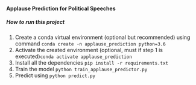 #### Applause Prediction for Political Speeches

##### How to run this project
1. Create a conda virtual environment (optional but recommended) using command `conda create -n applause_prediction python=3.6`
2. Activate the created environment (optional, must if step 1 is executed)`conda activate applause_prediction`
3. Install all the dependencies `pip install -r requirements.txt`
4. Train the model `python train_applause_predictor.py`
5. Predict using `python predict.py`